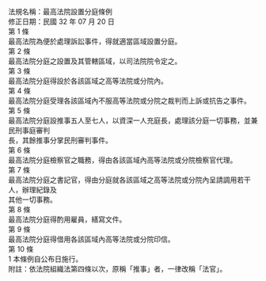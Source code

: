 法規名稱：最高法院設置分庭條例  
修正日期：民國 32 年 07 月 20 日  
第 1 條  
最高法院為便於處理訴訟事件，得就適當區域設置分庭。  
第 2 條  
最高法院分庭之設置及其管轄區域，以司法院院令定之。  
第 3 條  
最高法院分庭得設於各該區域之高等法院或分院內。  
第 4 條  
最高法院分庭受理各該區域內不服高等法院或分院之裁判而上訴或抗告之事件。  
第 5 條  
最高法院分庭設推事五人至七人，以資深一人充庭長，處理該分庭一切事務，並兼民刑事庭審判  
長，其餘推事分掌民刑審判事件。  
第 6 條  
最高法院分庭檢察官之職務，得由各該區域內高等法院或分院檢察官代理。  
第 7 條  
最高法院分庭之書記官，得由分庭就各該區域之高等法院或分院內呈請調用若干人，辦理紀錄及  
其他一切事務。  
第 8 條  
最高法院分庭得酌用雇員，繕寫文件。  
第 9 條  
最高法院分庭得借用各該區域內高等法院或分院印信。  
第 10 條  
1 本條例自公布日施行。  
附註：依法院組織法第四條以次，原稱「推事」者，一律改稱「法官」。  


